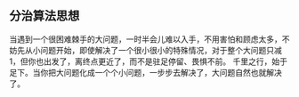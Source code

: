 ## 分治算法思想
当遇到一个很困难棘手的大问题，一时半会儿难以入手，不用害怕和顾虑太多，不妨先从小问题开始，即使解决了一个很小很小的特殊情况，对于整个大问题只减1，但你也出发了，离终点更近了，而不是驻足停留、畏惧不前。
千里之行，始于足下。当你把大问题化成一个个小问题，一步步去解决了，大问题自然也就解决了。

